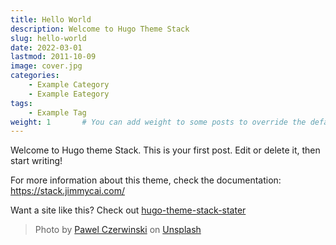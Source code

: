 ```yaml
---
title: Hello World
description: Welcome to Hugo Theme Stack
slug: hello-world
date: 2022-03-01
lastmod: 2011-10-09
image: cover.jpg
categories:
    - Example Category
    - Example Eategory
tags:
    - Example Tag
weight: 1       # You can add weight to some posts to override the default sorting (date descending)
---
```


Welcome to Hugo theme Stack. This is your first post. Edit or delete it, then start writing!

For more information about this theme, check the documentation: https://stack.jimmycai.com/

Want a site like this? Check out [hugo-theme-stack-stater](https://github.com/CaiJimmy/hugo-theme-stack-starter)

> Photo by [Pawel Czerwinski](https://unsplash.com/@pawel_czerwinski) on [Unsplash](https://unsplash.com/)


<div>
    <canvas id="myChart"></canvas>
</div>